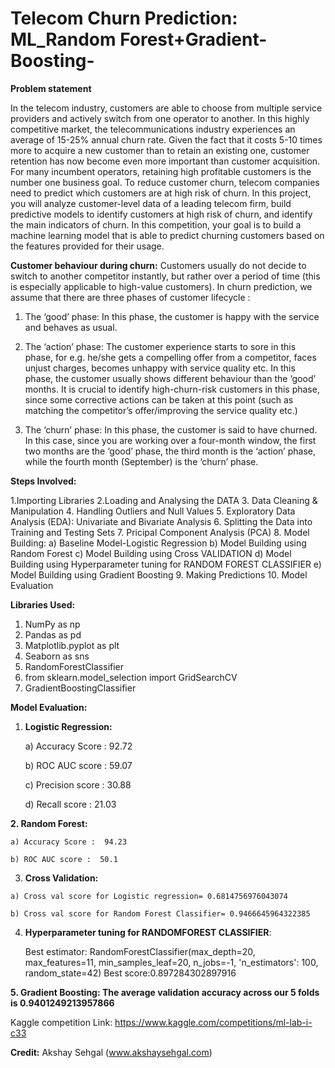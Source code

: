 # Telecom Churn Prediction: ML_Random Forest+Gradient-Boosting-
**Problem statement**

In the telecom industry, customers are able to choose from multiple service providers and actively switch from one operator to another. In this highly competitive market, the telecommunications industry experiences an average of 15-25% annual churn rate. Given the fact that it costs 5-10 times more to acquire a new customer than to retain an existing one, customer retention has now become even more important than customer acquisition.  For many incumbent operators, retaining high profitable customers is the number one business goal. To reduce customer churn, telecom companies need to predict which customers are at high risk of churn. In this project, you will analyze customer-level data of a leading telecom firm, build predictive models to identify customers at high risk of churn, and identify the main indicators of churn.  In this competition, your goal is to build a machine learning model that is able to predict churning customers based on the features provided for their usage.  

**Customer behaviour during churn:**
Customers usually do not decide to switch to another competitor instantly, but rather over a period of time (this is especially applicable to high-value customers). In churn prediction, we assume that there are three phases of customer lifecycle :

1. The ‘good’ phase: In this phase, the customer is happy with the service and behaves as usual.

2. The ‘action’ phase: The customer experience starts to sore in this phase, for e.g. he/she gets a compelling offer from a competitor, faces unjust charges, becomes unhappy with service quality etc. In this phase, the customer usually shows different behaviour than the ‘good’ months. It is crucial to identify high-churn-risk customers in this phase, since some corrective actions can be taken at this point (such as matching the competitor’s offer/improving the service quality etc.)

3. The ‘churn’ phase: In this phase, the customer is said to have churned. In this case, since you are working over a four-month window, the first two months are the ‘good’ phase, the third month is the ‘action’ phase, while the fourth month (September) is the ‘churn’ phase.

**Steps Involved:**

1.Importing Libraries
2.Loading and Analysing the DATA
3. Data Cleaning & Manipulation
4. Handling Outliers and Null Values
5. Exploratory Data Analysis (EDA): Univariate and Bivariate Analysis 
6. Splitting the Data into Training and Testing Sets
7. Pricipal Component Analysis (PCA)
8. Model Building: 
 a)  Baseline Model-Logistic Regression
 b) Model Building using Random Forest
 c) Model Building using Cross VALIDATION
 d) Model Building using Hyperparameter tuning for RANDOM FOREST CLASSIFIER
 e) Model Building using Gradient Boosting
9. Making Predictions
10. Model Evaluation

**Libraries Used:**
1. NumPy as np
2. Pandas as pd
3. Matplotlib.pyplot as plt
4. Seaborn as sns
5. RandomForestClassifier
6. from sklearn.model_selection import GridSearchCV
7. GradientBoostingClassifier 
 
**Model Evaluation:** 
1. **Logistic Regression:**

    a) Accuracy Score :  92.72
    
    b) ROC AUC score :  59.07
    
    c) Precision score :  30.88
    
    d) Recall score :  21.03
    
 **2. Random Forest:**
 
    a) Accuracy Score :  94.23
    
    b) ROC AUC score :  50.1
     
   3. **Cross Validation:**
 
    a) Cross val score for Logistic regression= 0.6814756976043074
    
    b) Cross val score for Random Forest Classifier= 0.9466645964322385
    
  4. **Hyperparameter tuning for RANDOMFOREST CLASSIFIER**:
  
     Best estimator:
     RandomForestClassifier(max_depth=20, max_features=11, min_samples_leaf=20,
                       n_jobs=-1, 'n_estimators': 100, random_state=42)
     Best score:0.897284302897916
     
   **5. Gradient Boosting: The average validation accuracy across our 5 folds is 0.9401249213957866**
  

Kaggle competition Link: https://www.kaggle.com/competitions/ml-lab-i-c33

**Credit:** Akshay Sehgal (www.akshaysehgal.com)
